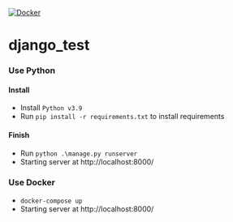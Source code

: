 [![Docker](https://github.com/Vombit/Device_Moving_View/actions/workflows/docker-image.yml/badge.svg)](https://github.com/Vombit/Device_Moving_View/actions/workflows/docker-image.yml)
# django_test


### Use Python
#### Install
* Install `Python v3.9`
* Run `pip install -r requirements.txt` to install requirements

#### Finish
* Run `python .\manage.py runserver`
* Starting server at http://localhost:8000/



### Use Docker
* `docker-compose up`
* Starting server at http://localhost:8000/
